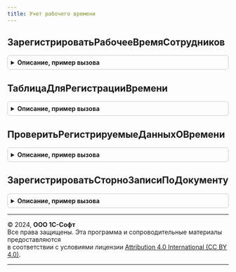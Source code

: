 ```yaml
---
title: Учет рабочего времени
---
```



## ЗарегистрироватьРабочееВремяСотрудников
<details style="margin: 1em 0; padding: 0.5em; border: 1px solid #ccc; border-radius: 6px;">

<summary style="font-weight: bold; cursor: pointer;">Описание, пример вызова</summary>

```bsl

// Регистрирует рабочее время в переданной коллекции движений.
//
// 	Параметры:
//		Движения - коллекция движений, обязательно содержащая набор записей
//				   регистра накопления ДанныеОперативногоУчетаРабочегоВремениСотрудников.
//		ДанныеОВремени - таблица значений с колонками.
//			Дата  - конкретная дата на которую регистрируется время или любая
//					(например, первое число) дата месяца в том случае, если
//					регистрируются данные в целом за месяц (ВЦеломЗаПериод - истина).
//			Сотрудник
//			ВидВремени (не обязательно) - если колонки нет, то считается, что это - Явка.
//			Дней (не обязательно) - требуется только если ВЦеломЗаПериод - истина.
//			Часов (не обязательно)
//			План (не обязательно) - булево, признак того, что регистрируется плановое время
//									если колонки нет, то считается, что регистрируется
//									фактическое время.
//			Внутрисменное (не обязательно) - булево, признак того, что регистрируется
//											 внутрисменное время. Если колонки нет, то
//											 считается, что регистрируется целосменное время.
//			ВЦеломЗаПериод (не обязательно) - булево, признак того, что регистрируется время в
//							 				  целом за месяц. Если колонки нет, то регистрируются
//											  данные на переданную дату. Если ВЦеломЗаПериод
//											  не передано или Ложь, то колонка Дней не может быть больше 1.
//		ПериодРегистрации - месяц в котором регистрируются данные, если не указан то считается что данные
//							регистрируются в том же месяце за который вводятся.
//    	Записывать - Булево - Если Истина, то наборы будут записаны сразу.
//					          Если Ложь - наборам будет установлен признак Записывать = Истина.
//                            По умолчанию Ложь.
//
// Например,
// - Если переданы только колонки Дата и Сотрудник, то это значит, что
//   переданные даты - целые, полностью отработанные, рабочие дни.
// - Если переданы колонки Дата, Сотрудник, Дней и ВЦеломЗаПериод заполнена как Истина, то это
//   значит, что передано количество полностью отработанных дней в том месяце, который
//	 соответствует переданной дате.
Процедура ЗарегистрироватьРабочееВремяСотрудников(Движения, ДанныеОВремени, ПериодРегистрации = '00010101', Записывать = Ложь) Экспорт
```

Пример вызова
```bsl
УчетРабочегоВремени.ЗарегистрироватьРабочееВремяСотрудников(Движения, ДанныеОВремени, ПериодРегистрации, Записывать);
```
</details>

## ТаблицаДляРегистрацииВремени
<details style="margin: 1em 0; padding: 0.5em; border: 1px solid #ccc; border-radius: 6px;">

<summary style="font-weight: bold; cursor: pointer;">Описание, пример вызова</summary>

```bsl

// Возвращает пустую таблицы, необходимой для метода ЗарегистрироватьРабочееВремяСотрудников структуры.
//
// Возвращаемое значение
//	Таблица значений с полями:
// 		Дата
//		Сотрудник
//	    ВидВремени
//		ВидВремениВытесняемый
//		Дней
//		Часов
//		План
//		Внутрисменное
//		ВЦеломЗаПериод
Функция ТаблицаДляРегистрацииВремени() Экспорт
```

Пример вызова
```bsl
Результат = УчетРабочегоВремени.ТаблицаДляРегистрацииВремени() 
```
</details>

## ПроверитьРегистрируемыеДанныхОВремени
<details style="margin: 1em 0; padding: 0.5em; border: 1px solid #ccc; border-radius: 6px;">

<summary style="font-weight: bold; cursor: pointer;">Описание, пример вызова</summary>

```bsl

// Проверяет регистрируемые данные о фактическом времени времени.
//  Данный метод должен вызваться в обработчике ОбработкаПроверкиЗаполнения
//  документа-регистратора данных о времени.
//
// 	Параметры:
//		Регистратор - ссылка на документ регистратор.
//		ДанныеОВремени - таблица значений с колонками.
//			Дата  - конкретная дата на которую регистрируется время или любая
//					(например, первое число) дата месяца в том случае, если
//					регистрируются данные в целом за месяц (ВЦеломЗаПериод - истина).
//			Сотрудник
//			ВидВремени (не обязательно) - если колонки нет, то считается, что это - Явка.
//			Дней (не обязательно) - если не задано, то считается что на каждую дату регистрируется по одному дню.
//			Часов (не обязательно)
//			ВЦеломЗаПериод -  (не обязательный, по умолчанию ложь).
//		Отказ - булево, признак наличия ошибок.
//		ВыводитьОшибкиПользователю - булево, необязательный. Признак необходимости выводить ошибки в виде сообщений
//		                             пользователю.
//		ПериодРегистрации - необязательный. Период регистрации данных о времени.
//
//	Возвращаемое значение:
//		Массив структур с полями:
//			Сотрудник - сотрудник, по которому регистрируется время.
//			Дата - дата, за которую введено некорректное значение.
//			ВидВремени - не корректно введенный вид времени (может быть пустым).
//			Документ - ссылка на документ, записи которого противоречат вводимым данным (может быть пустым).
//			ТекстОшибки - текст ошибки.
//
Функция ПроверитьРегистрируемыеДанныхОВремени(Регистратор, ДанныеОВремени, Отказ = Ложь, ВыводитьОшибкиПользователю = Ложь, ПериодРегистрации = Неопределено) Экспорт
```

Пример вызова
```bsl
Результат = УчетРабочегоВремени.ПроверитьРегистрируемыеДанныхОВремени(Регистратор, ДанныеОВремени, Отказ, ВыводитьОшибкиПользователю, ПериодРегистрации);
```
</details>

## ЗарегистрироватьСторноЗаписиПоДокументу
<details style="margin: 1em 0; padding: 0.5em; border: 1px solid #ccc; border-radius: 6px;">

<summary style="font-weight: bold; cursor: pointer;">Описание, пример вызова</summary>

```bsl

// Регистрирует сторно записи в регистре накопления учета времени.
//
//	 Параметры:
//		Движения - КоллекцияДвижений - наборы записей регистров учета времени.
//		ПериодРегистрации - Дата - период регистрации сторно записей (начало месяца).
//		ИсправляемыйДокумент - документ по которому регистрируются сторно записи.
//      Сотрудники - Массив - Сотрудники, по которым необходимо зарегистрировать сторно-записи.
//                            Если параметр не передан, то будут сторнированы все движения исправляемого документа
//                            по регистру накопления учета рабочего времени.
//    	Записывать - Булево - Если Истина, то наборы будут записаны сразу.
//					          Если Ложь - наборам будет установлен признак Записывать = Истина.
//                            По умолчанию Ложь.
//
//
Процедура ЗарегистрироватьСторноЗаписиПоДокументу(Движения, ПериодРегистрации, ИсправляемыйДокумент, Сотрудники = Неопределено, Записывать = Ложь) Экспорт
```

Пример вызова
```bsl
УчетРабочегоВремени.ЗарегистрироватьСторноЗаписиПоДокументу(Движения, ПериодРегистрации, ИсправляемыйДокумент, Сотрудники, Записывать);
```
</details>

---

© 2024, **ООО 1С-Софт**  
Все права защищены. Эта программа и сопроводительные материалы предоставляются  
в соответствии с условиями лицензии [Attribution 4.0 International (CC BY 4.0)](https://creativecommons.org/licenses/by/4.0/legalcode).

---
